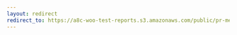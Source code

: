 ```yaml
---
layout: redirect
redirect_to: https://a8c-woo-test-reports.s3.amazonaws.com/public/pr-merge/37951/api/index.html
---
```

